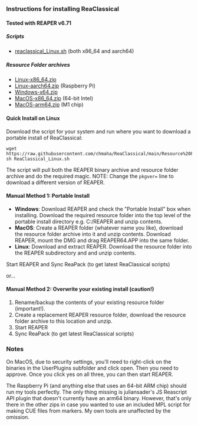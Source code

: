### Instructions for installing ReaClassical
#### Tested with REAPER v6.71

##### Scripts

- [reaclassical_Linux.sh](https://raw.githubusercontent.com/chmaha/ReaClassical/main/Resource%20Folders/ReaClassical_Linux.sh) (both x86_64 and aarch64)
<!--- reaclassical_MacOS-x86_64.sh
- reaclassical_MacOS-arm64.sh
- reaclassical_Windows-x64.ps1-->

##### Resource Folder archives

- [Linux-x86_64.zip](https://github.com/chmaha/ReaClassical/raw/main/Resource%20Folders/Linux-x86_64.zip)
- [Linux-aarch64.zip](https://github.com/chmaha/ReaClassical/raw/main/Resource%20Folders/Linux-aarch64.zip) (Raspberry Pi)
- [Windows-x64.zip](https://github.com/chmaha/ReaClassical/raw/main/Resource%20Folders/Windows-x64.zip)
- [MacOS-x86_64.zip](https://github.com/chmaha/ReaClassical/raw/main/Resource%20Folders/MacOS-x86_64.zip) (64-bit Intel)
- [MacOS-arm64.zip](https://github.com/chmaha/ReaClassical/raw/main/Resource%20Folders/MacOS-arm64.zip) (M1 chip)

#### Quick Install on Linux

Download the script for your system and run where you want to download a portable install of ReaClassical:

```
wget https://raw.githubusercontent.com/chmaha/ReaClassical/main/Resource%20Folders/ReaClassical_Linux.sh
sh ReaClassical_Linux.sh
```

The script will pull both the REAPER binary archive and resource folder archive and do the required magic. NOTE: Change the `pkgver=` line to download a different version of REAPER.

#### Manual Method 1: Portable Install
* __Windows__: Download REAPER and check the "Portable Install" box when installing. Download the required resource folder into the top level of the portable install directory e.g. C:/REAPER and unzip contents.
* __MacOS__: Create a REAPER folder (whatever name you like), download the resource folder archive into it and unzip contents. Download REAPER, mount the DMG and drag REAPER64.APP into the same folder.
* __Linux__: Download and extract REAPER. Download the resource folder into the REAPER subdirectory and and unzip contents.

Start REAPER and Sync ReaPack (to get latest ReaClassical scripts)

or...

#### Manual Method 2: Overwrite your existing install (caution!)
1. Rename/backup the contents of your existing resource folder (important!).
2. Create a replacement REAPER resource folder, download the resource folder archive to this location and unzip.
3. Start REAPER
4. Sync ReaPack (to get latest ReaClassical scripts)

### Notes

On MacOS, due to security settings, you'll need to right-click on the binaries in the UserPlugins subfolder and click open. Then you need to approve. Once you click yes on all three, you can then start REAPER.

The Raspberry Pi (and anything else that uses an 64-bit ARM chip) should run my tools perfectly. The only thing missing is juliansader's JS Reascript API plugin that doesn't currently have an arm64 binary. However, that's only there in the other zips in case you wanted to use an included MPL script for making CUE files from markers. My own tools are unaffected by the omission.



